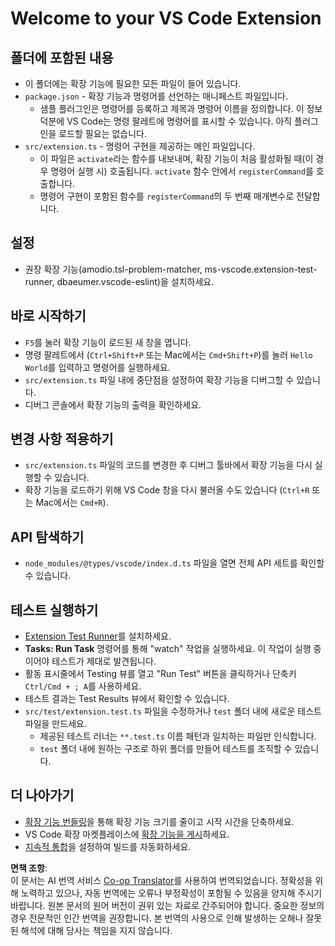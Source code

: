 <!--
CO_OP_TRANSLATOR_METADATA:
{
  "original_hash": "62b2632720dd39ef391d6b60b9b4bfb8",
  "translation_date": "2025-05-08T06:47:32+00:00",
  "source_file": "code/09.UpdateSamples/Aug/vscode/phiext/vsc-extension-quickstart.md",
  "language_code": "ko"
}
-->
# Welcome to your VS Code Extension

## 폴더에 포함된 내용

* 이 폴더에는 확장 기능에 필요한 모든 파일이 들어 있습니다.
* `package.json` - 확장 기능과 명령어를 선언하는 매니페스트 파일입니다.
  * 샘플 플러그인은 명령어를 등록하고 제목과 명령어 이름을 정의합니다. 이 정보 덕분에 VS Code는 명령 팔레트에 명령어를 표시할 수 있습니다. 아직 플러그인을 로드할 필요는 없습니다.
* `src/extension.ts` - 명령어 구현을 제공하는 메인 파일입니다.
  * 이 파일은 `activate`라는 함수를 내보내며, 확장 기능이 처음 활성화될 때(이 경우 명령어 실행 시) 호출됩니다. `activate` 함수 안에서 `registerCommand`를 호출합니다.
  * 명령어 구현이 포함된 함수를 `registerCommand`의 두 번째 매개변수로 전달합니다.

## 설정

* 권장 확장 기능(amodio.tsl-problem-matcher, ms-vscode.extension-test-runner, dbaeumer.vscode-eslint)을 설치하세요.

## 바로 시작하기

* `F5`를 눌러 확장 기능이 로드된 새 창을 엽니다.
* 명령 팔레트에서 (`Ctrl+Shift+P` 또는 Mac에서는 `Cmd+Shift+P`)를 눌러 `Hello World`를 입력하고 명령어를 실행하세요.
* `src/extension.ts` 파일 내에 중단점을 설정하여 확장 기능을 디버그할 수 있습니다.
* 디버그 콘솔에서 확장 기능의 출력을 확인하세요.

## 변경 사항 적용하기

* `src/extension.ts` 파일의 코드를 변경한 후 디버그 툴바에서 확장 기능을 다시 실행할 수 있습니다.
* 확장 기능을 로드하기 위해 VS Code 창을 다시 불러올 수도 있습니다 (`Ctrl+R` 또는 Mac에서는 `Cmd+R`).

## API 탐색하기

* `node_modules/@types/vscode/index.d.ts` 파일을 열면 전체 API 세트를 확인할 수 있습니다.

## 테스트 실행하기

* [Extension Test Runner](https://marketplace.visualstudio.com/items?itemName=ms-vscode.extension-test-runner)를 설치하세요.
* **Tasks: Run Task** 명령어를 통해 "watch" 작업을 실행하세요. 이 작업이 실행 중이어야 테스트가 제대로 발견됩니다.
* 활동 표시줄에서 Testing 뷰를 열고 "Run Test" 버튼을 클릭하거나 단축키 `Ctrl/Cmd + ; A`를 사용하세요.
* 테스트 결과는 Test Results 뷰에서 확인할 수 있습니다.
* `src/test/extension.test.ts` 파일을 수정하거나 `test` 폴더 내에 새로운 테스트 파일을 만드세요.
  * 제공된 테스트 러너는 `**.test.ts` 이름 패턴과 일치하는 파일만 인식합니다.
  * `test` 폴더 내에 원하는 구조로 하위 폴더를 만들어 테스트를 조직할 수 있습니다.

## 더 나아가기

* [확장 기능 번들링](https://code.visualstudio.com/api/working-with-extensions/bundling-extension)을 통해 확장 기능 크기를 줄이고 시작 시간을 단축하세요.
* VS Code 확장 마켓플레이스에 [확장 기능을 게시](https://code.visualstudio.com/api/working-with-extensions/publishing-extension)하세요.
* [지속적 통합](https://code.visualstudio.com/api/working-with-extensions/continuous-integration)을 설정하여 빌드를 자동화하세요.

**면책 조항**:  
이 문서는 AI 번역 서비스 [Co-op Translator](https://github.com/Azure/co-op-translator)를 사용하여 번역되었습니다. 정확성을 위해 노력하고 있으나, 자동 번역에는 오류나 부정확성이 포함될 수 있음을 양지해 주시기 바랍니다. 원본 문서의 원어 버전이 권위 있는 자료로 간주되어야 합니다. 중요한 정보의 경우 전문적인 인간 번역을 권장합니다. 본 번역의 사용으로 인해 발생하는 오해나 잘못된 해석에 대해 당사는 책임을 지지 않습니다.